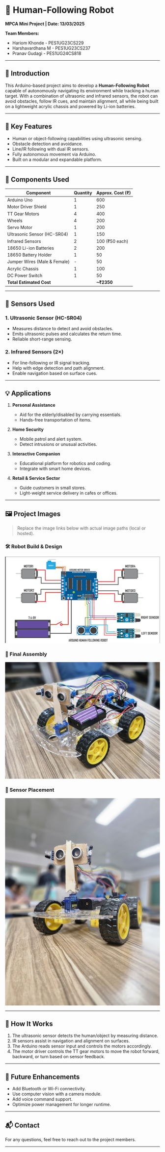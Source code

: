 # 🤖 Human-Following Robot
**MPCA Mini Project | Date: 13/03/2025**

**Team Members:**
- Hariom Khonde - PES1UG23CS229  
- Harshavardhana M - PES1UG23CS237  
- Pranav Gudagi - PES1UG24CS818

---

## 📌 Introduction
This Arduino-based project aims to develop a **Human-Following Robot** capable of autonomously navigating its environment while tracking a human target. With a combination of ultrasonic and infrared sensors, the robot can avoid obstacles, follow IR cues, and maintain alignment, all while being built on a lightweight acrylic chassis and powered by Li-ion batteries.

---

## 🧠 Key Features
- Human or object-following capabilities using ultrasonic sensing.
- Obstacle detection and avoidance.
- Line/IR following with dual IR sensors.
- Fully autonomous movement via Arduino.
- Built on a modular and expandable platform.

---

## 🧰 Components Used

| Component                 | Quantity | Approx. Cost (₹) |
|--------------------------|----------|------------------|
| Arduino Uno              | 1        | 600              |
| Motor Driver Shield      | 1        | 250              |
| TT Gear Motors           | 4        | 400              |
| Wheels                   | 4        | 200              |
| Servo Motor              | 1        | 200              |
| Ultrasonic Sensor (HC-SR04) | 1     | 150              |
| Infrared Sensors         | 2        | 100 (₹50 each)   |
| 18650 Li-ion Batteries   | 2        | 200              |
| 18650 Battery Holder     | 1        | 50               |
| Jumper Wires (Male & Female) | -    | 50               |
| Acrylic Chassis          | 1        | 100              |
| DC Power Switch          | 1        | 50               |
| **Total Estimated Cost** |          | **~₹2350**       |

---

## 🧭 Sensors Used

### 1. **Ultrasonic Sensor (HC-SR04)**
- Measures distance to detect and avoid obstacles.
- Emits ultrasonic pulses and calculates the return time.
- Reliable short-range sensing.

### 2. **Infrared Sensors (2×)**
- For line-following or IR signal tracking.
- Help with edge detection and path alignment.
- Enable navigation based on surface cues.

---

## 💡 Applications

1. **Personal Assistance**
   - Aid for the elderly/disabled by carrying essentials.
   - Hands-free transportation of items.

2. **Home Security**
   - Mobile patrol and alert system.
   - Detect intrusions or unusual activities.

3. **Interactive Companion**
   - Educational platform for robotics and coding.
   - Integrate with smart home devices.

4. **Retail & Service Sector**
   - Guide customers in small stores.
   - Light-weight service delivery in cafes or offices.

---

## 🖼️ Project Images

> Replace the image links below with actual image paths (local or hosted).

### 🛠️ Robot Build & Design
![Chassis Build](images/Screenshot%202025-04-17%20122830.png)

### 🚗 Final Assembly
![Final Robot](images/WhatsApp%20Image%202025-04-17%20at%2012.16.39_38d4dfe0.jpg)

### 📏 Sensor Placement
![Sensor Setup](images/WhatsApp%20Image%202025-04-17%20at%2012.16.40_c7e4dab3.jpg)

---

## 🚀 How It Works
1. The ultrasonic sensor detects the human/object by measuring distance.
2. IR sensors assist in navigation and alignment on surfaces.
3. The Arduino reads sensor input and controls the motors accordingly.
4. The motor driver controls the TT gear motors to move the robot forward, backward, or turn based on sensor feedback.

---

## 🔧 Future Enhancements
- Add Bluetooth or Wi-Fi connectivity.
- Use computer vision with a camera module.
- Add voice command support.
- Optimize power management for longer runtime.

---

## 📬 Contact
For any questions, feel free to reach out to the project members.

---

